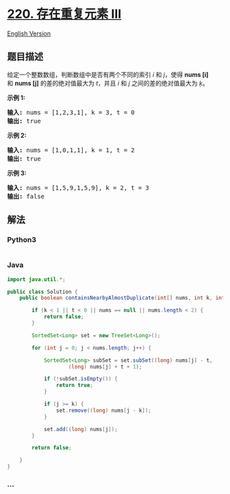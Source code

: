 # [220. 存在重复元素 III](https://leetcode-cn.com/problems/contains-duplicate-iii)

[English Version](/solution/0200-0299/0220.Contains%20Duplicate%20III/README_EN.md)

## 题目描述

<!-- 这里写题目描述 -->
<p>给定一个整数数组，判断数组中是否有两个不同的索引 <em>i</em> 和 <em>j</em>，使得&nbsp;<strong>nums [i]</strong> 和&nbsp;<strong>nums [j]</strong>&nbsp;的差的绝对值最大为 <em>t</em>，并且 <em>i</em> 和 <em>j</em> 之间的差的绝对值最大为 <em>ķ</em>。</p>

<p><strong>示例&nbsp;1:</strong></p>

<pre><strong>输入:</strong> nums = [1,2,3,1], k<em> </em>= 3, t = 0
<strong>输出:</strong> true</pre>

<p><strong>示例 2:</strong></p>

<pre><strong>输入: </strong>nums = [1,0,1,1], k<em> </em>=<em> </em>1, t = 2
<strong>输出:</strong> true</pre>

<p><strong>示例 3:</strong></p>

<pre><strong>输入: </strong>nums = [1,5,9,1,5,9], k = 2, t = 3
<strong>输出:</strong> false</pre>

## 解法

<!-- 这里可写通用的实现逻辑 -->

<!-- tabs:start -->

### **Python3**

<!-- 这里可写当前语言的特殊实现逻辑 -->

```python

```

### **Java**

<!-- 这里可写当前语言的特殊实现逻辑 -->

```java
import java.util.*;

public class Solution {
    public boolean containsNearbyAlmostDuplicate(int[] nums, int k, int t) {

		if (k < 1 || t < 0 || nums == null || nums.length < 2) {
			return false;
		}

		SortedSet<Long> set = new TreeSet<Long>();

		for (int j = 0; j < nums.length; j++) {

			SortedSet<Long> subSet = set.subSet((long) nums[j] - t,
					(long) nums[j] + t + 1);

			if (!subSet.isEmpty()) {
				return true;
			}

			if (j >= k) {
				set.remove((long) nums[j - k]);
			}

			set.add((long) nums[j]);
		}

		return false;

	}
}
```

### **...**

```

```

<!-- tabs:end -->
